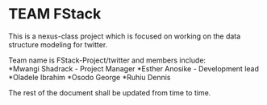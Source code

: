 # TEAM FStack

This is a nexus-class project which is focused on working on the data structure modeling for twitter.

Team name is FStack-Project/twitter and members include:   
*Mwangi Shadrack - Project Manager
*Esther Anosike - Development lead
*Oladele Ibrahim
*Osodo George
*Ruhiu Dennis

The rest of the document shall be updated from time to time.
